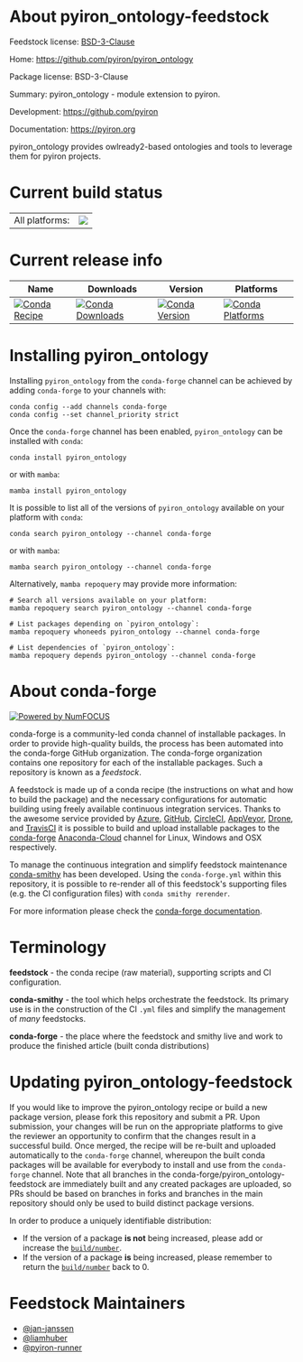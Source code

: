 About pyiron_ontology-feedstock
===============================

Feedstock license: [BSD-3-Clause](https://github.com/conda-forge/pyiron_ontology-feedstock/blob/main/LICENSE.txt)

Home: https://github.com/pyiron/pyiron_ontology

Package license: BSD-3-Clause

Summary: pyiron_ontology - module extension to pyiron.

Development: https://github.com/pyiron

Documentation: https://pyiron.org

pyiron_ontology provides owlready2-based ontologies and tools to leverage them for pyiron projects.


Current build status
====================


<table><tr><td>All platforms:</td>
    <td>
      <a href="https://dev.azure.com/conda-forge/feedstock-builds/_build/latest?definitionId=18660&branchName=main">
        <img src="https://dev.azure.com/conda-forge/feedstock-builds/_apis/build/status/pyiron_ontology-feedstock?branchName=main">
      </a>
    </td>
  </tr>
</table>

Current release info
====================

| Name | Downloads | Version | Platforms |
| --- | --- | --- | --- |
| [![Conda Recipe](https://img.shields.io/badge/recipe-pyiron_ontology-green.svg)](https://anaconda.org/conda-forge/pyiron_ontology) | [![Conda Downloads](https://img.shields.io/conda/dn/conda-forge/pyiron_ontology.svg)](https://anaconda.org/conda-forge/pyiron_ontology) | [![Conda Version](https://img.shields.io/conda/vn/conda-forge/pyiron_ontology.svg)](https://anaconda.org/conda-forge/pyiron_ontology) | [![Conda Platforms](https://img.shields.io/conda/pn/conda-forge/pyiron_ontology.svg)](https://anaconda.org/conda-forge/pyiron_ontology) |

Installing pyiron_ontology
==========================

Installing `pyiron_ontology` from the `conda-forge` channel can be achieved by adding `conda-forge` to your channels with:

```
conda config --add channels conda-forge
conda config --set channel_priority strict
```

Once the `conda-forge` channel has been enabled, `pyiron_ontology` can be installed with `conda`:

```
conda install pyiron_ontology
```

or with `mamba`:

```
mamba install pyiron_ontology
```

It is possible to list all of the versions of `pyiron_ontology` available on your platform with `conda`:

```
conda search pyiron_ontology --channel conda-forge
```

or with `mamba`:

```
mamba search pyiron_ontology --channel conda-forge
```

Alternatively, `mamba repoquery` may provide more information:

```
# Search all versions available on your platform:
mamba repoquery search pyiron_ontology --channel conda-forge

# List packages depending on `pyiron_ontology`:
mamba repoquery whoneeds pyiron_ontology --channel conda-forge

# List dependencies of `pyiron_ontology`:
mamba repoquery depends pyiron_ontology --channel conda-forge
```


About conda-forge
=================

[![Powered by
NumFOCUS](https://img.shields.io/badge/powered%20by-NumFOCUS-orange.svg?style=flat&colorA=E1523D&colorB=007D8A)](https://numfocus.org)

conda-forge is a community-led conda channel of installable packages.
In order to provide high-quality builds, the process has been automated into the
conda-forge GitHub organization. The conda-forge organization contains one repository
for each of the installable packages. Such a repository is known as a *feedstock*.

A feedstock is made up of a conda recipe (the instructions on what and how to build
the package) and the necessary configurations for automatic building using freely
available continuous integration services. Thanks to the awesome service provided by
[Azure](https://azure.microsoft.com/en-us/services/devops/), [GitHub](https://github.com/),
[CircleCI](https://circleci.com/), [AppVeyor](https://www.appveyor.com/),
[Drone](https://cloud.drone.io/welcome), and [TravisCI](https://travis-ci.com/)
it is possible to build and upload installable packages to the
[conda-forge](https://anaconda.org/conda-forge) [Anaconda-Cloud](https://anaconda.org/)
channel for Linux, Windows and OSX respectively.

To manage the continuous integration and simplify feedstock maintenance
[conda-smithy](https://github.com/conda-forge/conda-smithy) has been developed.
Using the ``conda-forge.yml`` within this repository, it is possible to re-render all of
this feedstock's supporting files (e.g. the CI configuration files) with ``conda smithy rerender``.

For more information please check the [conda-forge documentation](https://conda-forge.org/docs/).

Terminology
===========

**feedstock** - the conda recipe (raw material), supporting scripts and CI configuration.

**conda-smithy** - the tool which helps orchestrate the feedstock.
                   Its primary use is in the construction of the CI ``.yml`` files
                   and simplify the management of *many* feedstocks.

**conda-forge** - the place where the feedstock and smithy live and work to
                  produce the finished article (built conda distributions)


Updating pyiron_ontology-feedstock
==================================

If you would like to improve the pyiron_ontology recipe or build a new
package version, please fork this repository and submit a PR. Upon submission,
your changes will be run on the appropriate platforms to give the reviewer an
opportunity to confirm that the changes result in a successful build. Once
merged, the recipe will be re-built and uploaded automatically to the
`conda-forge` channel, whereupon the built conda packages will be available for
everybody to install and use from the `conda-forge` channel.
Note that all branches in the conda-forge/pyiron_ontology-feedstock are
immediately built and any created packages are uploaded, so PRs should be based
on branches in forks and branches in the main repository should only be used to
build distinct package versions.

In order to produce a uniquely identifiable distribution:
 * If the version of a package **is not** being increased, please add or increase
   the [``build/number``](https://docs.conda.io/projects/conda-build/en/latest/resources/define-metadata.html#build-number-and-string).
 * If the version of a package **is** being increased, please remember to return
   the [``build/number``](https://docs.conda.io/projects/conda-build/en/latest/resources/define-metadata.html#build-number-and-string)
   back to 0.

Feedstock Maintainers
=====================

* [@jan-janssen](https://github.com/jan-janssen/)
* [@liamhuber](https://github.com/liamhuber/)
* [@pyiron-runner](https://github.com/pyiron-runner/)

